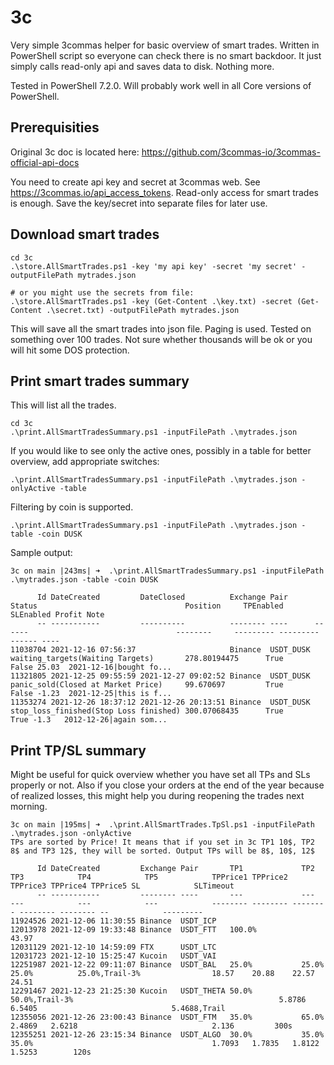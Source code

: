 # 3c
Very simple 3commas helper for basic overview of smart trades.
Written in PowerShell script so everyone can check there is no smart backdoor. It just simply calls read-only api and saves data to disk. Nothing more. 

Tested in PowerShell 7.2.0. Will probably work well in all Core versions of PowerShell. 

## Prerequisities

Original 3c doc is located here: https://github.com/3commas-io/3commas-official-api-docs

You need to create api key and secret at 3commas web. See https://3commas.io/api_access_tokens. Read-only access for smart trades is enough. 
Save the key/secret into separate files for later use.

## Download smart trades

```
cd 3c
.\store.AllSmartTrades.ps1 -key 'my api key' -secret 'my secret' -outputFilePath mytrades.json

# or you might use the secrets from file:
.\store.AllSmartTrades.ps1 -key (Get-Content .\key.txt) -secret (Get-Content .\secret.txt) -outputFilePath mytrades.json
```

This will save all the smart trades into json file. Paging is used. Tested on something over 100 trades. Not sure whether thousands will be ok or you will hit some DOS protection.

## Print smart trades summary

This will list all the trades.
```
cd 3c
.\print.AllSmartTradesSummary.ps1 -inputFilePath .\mytrades.json
```

If you would like to see only the active ones, possibly in a table for better overview, add appropriate switches:

```
.\print.AllSmartTradesSummary.ps1 -inputFilePath .\mytrades.json -onlyActive -table
```

Filtering by coin is supported.

```
.\print.AllSmartTradesSummary.ps1 -inputFilePath .\mytrades.json -table -coin DUSK
```

Sample output:
```
3c on main |243ms| ➜  .\print.AllSmartTradesSummary.ps1 -inputFilePath .\mytrades.json -table -coin DUSK

      Id DateCreated         DateClosed          Exchange Pair      Status                                 Position     TPEnabled SLEnabled Profit Note
      -- -----------         ----------          -------- ----      ------                                 --------     --------- --------- ------ ----
11038704 2021-12-16 07:56:37                     Binance  USDT_DUSK waiting_targets(Waiting Targets)       278.80194475      True     False 25.03  2021-12-16|bought fo...
11321805 2021-12-25 09:55:59 2021-12-27 09:02:52 Binance  USDT_DUSK panic_sold(Closed at Market Price)     99.670697         True     False -1.23  2021-12-25|this is f...
11353274 2021-12-26 18:37:12 2021-12-26 20:13:51 Binance  USDT_DUSK stop_loss_finished(Stop Loss finished) 300.07068435      True      True -1.3   2012-12-26|again som...
```

## Print TP/SL summary

Might be useful for quick overview whether you have set all TPs and SLs properly or not. Also if you close your orders at the end of the year because of realized losses, 
this might help you during reopening the trades next morning.

```
3c on main |195ms| ➜  .\print.AllSmartTrades.TpSl.ps1 -inputFilePath .\mytrades.json -onlyActive
TPs are sorted by Price! It means that if you set in 3c TP1 10$, TP2 8$ and TP3 12$, they will be sorted. Output TPs will be 8$, 10$, 12$

      Id DateCreated         Exchange Pair       TP1             TP2            TP3            TP4            TP5            TPPrice1 TPPrice2 TPPrice3 TPPrice4 TPPrice5 SL            SLTimeout
      -- -----------         -------- ----       ---             ---            ---            ---            ---            -------- -------- -------- -------- -------- --            ---------
11924526 2021-12-06 11:30:55 Binance  USDT_ICP
12013978 2021-12-09 19:33:48 Binance  USDT_FTT   100.0%                                                                      43.97
12031129 2021-12-10 14:59:09 FTX      USDT_LTC
12031723 2021-12-10 15:25:47 Kucoin   USDT_VAI
12251987 2021-12-22 09:11:07 Binance  USDT_BAL   25.0%           25.0%          25.0%          25.0%,Trail-3%                18.57    20.88    22.57    24.51
12291467 2021-12-23 21:25:30 Kucoin   USDT_THETA 50.0%           50.0%,Trail-3%                                              5.8786   6.5405                              5.4688,Trail
12355056 2021-12-26 23:00:43 Binance  USDT_FTM   35.0%           65.0%                                                       2.4869   2.6218                              2.136         300s
12355251 2021-12-26 23:15:34 Binance  USDT_ALGO  30.0%           35.0%          35.0%                                        1.7093   1.7835   1.8122                     1.5253        120s
```